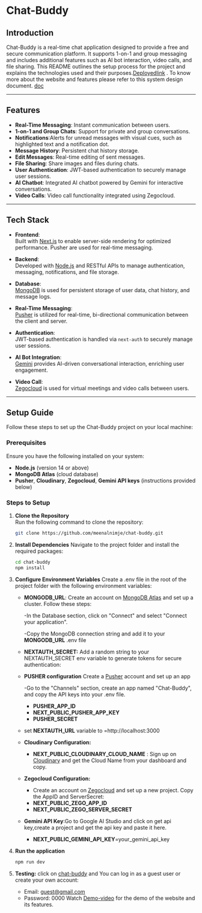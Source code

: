 
# Chat-Buddy 

## Introduction

Chat-Buddy is a real-time chat application designed to provide a free and secure communication platform. It supports 1-on-1 and group messaging and includes additional features such as AI bot interaction, video calls, and file sharing. This README outlines the setup process for the project and explains the technologies used and their purposes.[Deployedlink](https://chat-buddy-three.vercel.app/) . To know more about the website and features please refer to this system design document. [doc](https://1drv.ms/w/c/e408dc5665e57bd9/ETw7Hf93LoNLnSIRokuLpHUB-uy0e8M4qR83ipoUBNc4Ow?e=JYhf79)

---

## Features

- **Real-Time Messaging**: Instant communication between users.
- **1-on-1 and Group Chats**: Support for private and group conversations.
- **Notifications**:Alerts for unread messages with visual cues, such as highlighted text and a notification dot.
- **Message History**: Persistent chat history storage.
- **Edit Messages**: Real-time editing of sent messages.
- **File Sharing**: Share images and files during chats.
- **User Authentication**: JWT-based authentication to securely manage user sessions.
- **AI Chatbot**: Integrated AI chatbot powered by Gemini for interactive conversations.
- **Video Calls**: Video call functionality integrated using Zegocloud.

---

## Tech Stack

- **Frontend**:  
   Built with [Next.js](https://nextjs.org/) to enable server-side rendering for optimized performance. Pusher are used for real-time messaging.

- **Backend**:  
   Developed with [Node.js](https://nodejs.org/) and RESTful APIs to manage authentication, messaging, notifications, and file storage.

- **Database**:  
   [MongoDB](https://www.mongodb.com/atlas) is used for persistent storage of user data, chat history, and message logs.

- **Real-Time Messaging**:  
   [Pusher](https://pusher.com/) is utilized for real-time, bi-directional communication between the client and server.

- **Authentication**:  
   JWT-based authentication is handled via `next-auth` to securely manage user sessions.

- **AI Bot Integration**:  
   [Gemini](https://ai.google.dev/) provides AI-driven conversational interaction, enriching user engagement.

- **Video Call**:  
   [Zegocloud](https://www.zegocloud.com/) is used for virtual meetings and video calls between users.

---

## Setup Guide

Follow these steps to set up the Chat-Buddy project on your local machine:

### Prerequisites

Ensure you have the following installed on your system:
- **Node.js** (version 14 or above)
- **MongoDB Atlas** (cloud database)
- **Pusher**, **Cloudinary**, **Zegocloud**, **Gemini API keys** (instructions provided below)

### Steps to Setup

1. **Clone the Repository**  
   Run the following command to clone the repository:
   ```bash
   git clone https://github.com/meenalnimje/chat-buddy.git

2. **Install Dependencies**
    Navigate to the project folder and install the required packages:

    ```bash
    cd chat-buddy
    npm install
3. **Configure Environment Variables**
    Create a .env file in the root of the project folder with the following environment variables:

    - **MONGODB_URL**:
        Create an account on [MongoDB Atlas](https://www.mongodb.com/atlas) and set up a cluster. Follow these steps:

        -In the Database section, click on "Connect" and select "Connect your application".

        -Copy the MongoDB connection string and add it to your **MONGODB_URL** .env file
    - **NEXTAUTH_SECRET:**
        Add a random string to your NEXTAUTH_SECRET env variable to generate tokens for secure authentication:
    - **PUSHER configuration**
        Create a [Pusher](https://pusher.com/) account and set up an app

        -Go to the "Channels" section, create an app named "Chat-Buddy", and copy the API keys into your .env file.
        - **PUSHER_APP_ID**
        - **NEXT_PUBLIC_PUSHER_APP_KEY**
        - **PUSHER_SECRET**

    - set **NEXTAUTH_URL** variable to =http://localhost:3000

    - **Cloudinary Configuration:**
        
        - **NEXT_PUBLIC_CLOUDINARY_CLOUD_NAME** : Sign up on [Cloudinary](https://cloudinary.com/) and get the Cloud Name from your dashboard and copy.

    - **Zegocloud Configuration:**
        - Create an account on [Zegocloud](https://www.zegocloud.com/) and set up a new project. Copy the AppID and ServerSecret:
        - **NEXT_PUBLIC_ZEGO_APP_ID**
      -  **NEXT_PUBLIC_ZEGO_SERVER_SECRET**

    - **Gemini API Key**:Go to Google AI Studio and click on get api key,create a project and get the api key and paste it here.
        - **NEXT_PUBLIC_GEMINI_API_KEY**=your_gemini_api_key

4. **Run the application**
    ```bash
    npm run dev

5. **Testing:**
    click on [chat-buddy](https://chat-buddy-three.vercel.app/) and You can log in as a guest user or create your own account:
    - Email: guest@gmail.com
    - Password: 0000
    Watch [Demo-video](https://youtu.be/P3k4BxuexJw) for the demo of the website and its features.
